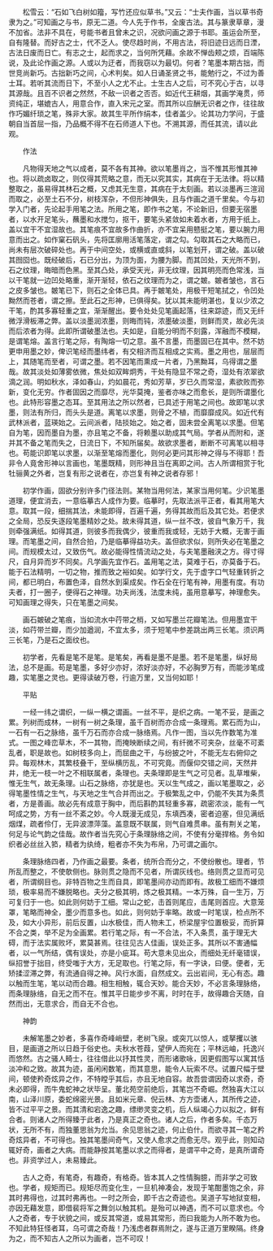<!-- { "loadSidebar": true } -->
　　松雪云：“石如飞白树如籀，写竹还应似草书。”又云：“士夫作画，当以草书奇隶为之。”可知画之与书，原无二道。今人先于作书，全废古法。其与篆隶草章，漫不加省。法非不具在，号能书者且曾未之识，况欲问画之源于书耶。虽运会所至，自有隆替。而好古之士，代不乏人。使尽趋时尚，不用古法，将旧迹日远而日湮，古法日废而日亡。有志之士，起而求之，当何所凭藉。余故不惮齿颊之烦，百端陈说，及此论作画之源。人或以为迂者，而我窃以为最切。何者？笔墨本期古拙，而世竞尚新巧。古拙新巧之间，心术判矣。如人日诵圣贤之书，能勉行之，不过为善士耳。若听其流而日下，不至小人之尤不止。士生古人之后，可不究心于古，以寻其源哉。且百不识者之然然，不敌一识者之否否。如近代王耕烟，其画学淹贯，师资纯正，堪媲古人，用意合作，直入宋元之室。而其所以应酬无识者之作，往往故作巧媚纤琐之笔，殊非大家。故其生平所作绢本，佳者盖少。论其功力学问，于盛朝自当首屈一指，乃品概不得不在石师道人下也。不溯其源，而任其流，请以此观。

　　作法

　　凡物得天地之气以成者，莫不各有其神。欲以笔墨肖之，当不惟其形惟其神也。将以疏卤取之，则仅得其荒略之意，而无以究其实，其病在于无法律。将以精整取之，虽易得其林石之概，又虑其无生意，其病在于太刻画。若以淡墨再三渲润而取之，必至土石不分，树枝浑杂，不但形神俱失，且与作画之道千里矣。今与初学入门者，先论起手用笔之法。所用之笔，即作书之笔，不论新旧，但要无宿墨者，以水开足笔头，蘸墨和水搅匀，抠干，要笔头紧敛如未着水者，方用于纸上。盖以宜干不宜湿故也。其笔痕不宜故多作曲折，亦不宜呆用戆挺之笔，要以腕力用意而出之。如作窠石矾头，先将匡廓用活笔落定，谓之勾。勾取其石之大略而已，尚未有层次破碎处也。再于中间空处，或横或直或斜，以笔划开，谓之破。盖以破其囫囵也。既经破后，石已分出，为顶为面，为腰为脚。而其凹处，天光所不到，石之纹理，晦暗而色黑。至其凸处，承受天光，非无纹理，因其明亮而色常浅，当以干笔就一边凹处略重，渐开渐轻，依石之纹理而为之，谓之皴。皴者皱也，言石之皮多皱也。皴笔已下，则石之全体已具。再于皴笔处，用极干短笔拭之，令凹处黝然而苍者，谓之擦。至此石之形神，已俱得矣。犹以其未能明湛也，复以少浓之干笔，酌其多寡轻重之宜，渐渐醒出。要令处处见笔画起落，往来踪迹，而又无纤微浮滑板滞之弊。盖以淡墨润浓墨，则晦而钝，浓墨破淡墨，则鲜而灵，故必先淡而后浓者为得。此即所谓破墨法也。夫如是，自能分明而不刻露，浑融而不模糊，是谓笔熔。盖言行笔之际，有陶熔一切之意。虽不言墨，而墨固已在其中。然不妨更申用墨之妙，俾识笔经而墨纬者，有交相济而互相成之实焉。墨之用也，层层而上，其随笔而至者，可谓之墨。若不因笔而熏成一片者，乃黑黝耳，乌得谓之墨哉。故其淡处如薄雾依微，焦处如双眸炯秀，干处有隐显不常之奇，湿处有浓翠欲滴之润。明如秋水，泽如春山，灼如晨花，秀如芳草，岁已久而常湿，素欲败而弥新，变化无穷。作者固因之而靡尽，光华莫掩，鉴者亦味之而愈长，是则所谓墨化也。此特形容墨之态耳。至其用法之所以然者，已具述于用笔之间也。故即笔以求墨，则法有所归，而头头是道。离笔以求墨，则骨之不植，而靡靡成风。如近代有武林派者，蓝瑛始之。云间派者，陆掞始之。始之者，固未尝全离笔以求墨。但笔自为笔，因而墨自为墨，亦且笔之不备，将赖墨以助成其气局。学者从而附和，遂并其不备之笔而失之，日流日下，不知所届矣。故欲求墨者，断断不可离笔以相寻也。苟能识即笔以求墨，以渐至笔熔而墨化，则何必更问其形神之得与不得耶！吾非令人竟舍形神以言画也，笔墨既精，则形神且当在离即之间。古人所谓相赏于牝牡骊黄之外者，岂复有形之说者在，亦岂复有神之说者存邪！

　　初学作画，固欲分别许多门径法则。某物当用何法，某家当用何笔。少识笔墨道理，便宜消去，一意临摹古人成作为要。临摹时，先取法派平正者，看其用笔大意。取其一段，细揣其法，未能即得，百遍千遍，务得其故而后及其它处。若便求之全局，恐反失逐段笔墨精妙之处。故未得其道，纵一丝不改，彼自气象万千，我则牵强满纸。如得其道，则彼多而我偶少，彼重而我或轻，无妨于大概，无害于画理。而笔墨之间，自然合拍，乃是临摹得益功夫。盖但欲求似，则所失必在笔墨之间。而规模太过，又致伤气。故必能得性情流动之处，与夫笔墨融浃之方。得寸得尺，自月异而岁不同矣。凡学画先宜作石。盖用笔之法，莫难于石，亦莫备于石。能于石法精明，一切之物，推而致之裕如矣。如学行文，先于虚字口气轻重转折之间，都已明白，布置色泽，自然水到渠成矣。作石全在行笔有神，用墨有度。有功夫者，打一圈子，便得石之神理。功夫尚浅，法度未纯，虽用意摹写，神理愈失。可知画理之得失，只在笔墨之间矣。

　　画石皴破之笔痕，当如流水中荇带之梢，又如写墨兰花瓣笔法。但用墨宜干淡，如荇带兰瓣，而少加遒润，不宜太多，须于短笔中参差跳出两三长笔。须识两三长笔，乃是石之面纹也。

　　初学者，先看是笔不是笔。是笔矣，再看是墨不是墨。若不是笔墨，纵好局法，总不是画。苟是笔墨，多好少亦好，浓好淡亦好，不必胸罗万有，而能涉笔成趣，实笔墨之灵也。更得读破万卷，行逾万里，又当何如耶！

　　平贴

　　一经一纬之谓织，一纵一横之谓画。一丝不平，是织之病。一笔不妥，是画之累。列树而成林，一树有一树之条理，虽千百树而亦合成一条理焉。累石而为山，一石有一石之脉络，虽千万石而亦合成一脉络焉。凡作一图，当以先作数笔为准式。一图之峰峦草木，不一其物，而掩映断续之间，有纤微不可夹杂，丝毫不可紊乱者，职是故也。如树枝多向上，而屈曲之干，与纷披之叶，不能无左右俯仰之异。每观林木，其繁枝叠干，至纵横历乱，不可究竟。而偃仰交错之间，天然井井，绝无一枝一叶之不相联属者，条理也。夫条理即是生气之可见者。乱草堆柴，惟无生气，故无条理。山石之脉络，亦犹是也。天以生气成之，画以笔墨取之，必得笔墨性情之生气，与天地之生气合并而出之。于极繁乱之中，仍能不失其为条贯者，方是善画。故必先有成意于胸中，而后斟酌其轻重多寡，疏密浓淡，能有一气呵成之势，方有一丝不紊之妙。今人既漫无成见，东填西凑，密者迫塞，但见满纸烟煤，疏者伶仃，无异波漂萍藻。盖意既不联属，则气自难贯串。虽有荆关之笔，何足与论气韵之佳哉。故作者当先究心于条理脉络之间，不使有分毫捍格。务令如织者必丝丝入筘，精者为纨绮，粗者亦不失为布帛，乃可谓之画尔。

　　条理脉络四者，乃作画之最要。条者，统所合而分之，不使纷散也。理者，节所乱而整之，不使欹侧也。脉则贯之隐而不见者，所谓灰线也。络则贯之显而可见者，所谓纲目也。非特百物之生而自具，即笔墨间亦动而即有。故极工细而不嫌烦琐，极率易而不嫌脱略也。夫分之极其明，炼之极其精。一本万殊，自一生万，万可复归于一也。如此则何妨于工细。常山之蛇，击首则尾应，击尾则首应。大意笼罩，笔略而神全，墨少而意多也。如此，则何妨于率略。故或一时笔误，检点所不及，如大小异形，前后反置，山水极佳，而人物未工，桥梁屋宇位置极妥，而折算不合之类，举不足为全画累。若行笔之际，有一不合法，不入条贯，虽于理无大碍，而于法实属败坏，累莫甚焉。往往见古人佳画，误处正多。其所以不害通幅者，以一气所结，偶有误处，亦是小疵耳。苟大意未见出众，而细处无纤毫错误，纵招誉于拙目，终受嗤于大方，无足取也。行笔之际，有一字诀，曰便。便者，无矫揉涩滞之弊，有流通自得之神。风行水面，自然成文。云出岩间，无心有态。趣以触而生笔，笔以动而合趣。相生相触，辄合天妙。能合天妙，不必言条理脉络，而条理脉络，自无之而不在。惟其平日能步步不离，时时在手，故得趣合天随，自然而出，无意求合，而自无不合也。

　　神韵

　　未解笔墨之妙者，多喜作奇峰峭壁，老树飞泉。或突兀以惊人，或拏攫以骇目，是画道之所以日趋于俗史也。夫秋水苍葭，望伊人而宛在；平林远岫，托逸兴而悠然。古之骚人畸士，往往借此以抒其性灵，而形诸歌咏，因更假图写以寓其恬淡冲和之致。故其为迹，虽闲闲数笔，而其意思，能令人玩索不尽。试置尺幅于壁间，顿使矜奇炫异之作，不特瞠乎其后，亦且无地自容。故吾尝谓因奇以求奇，奇未必即得，而牛鬼蛇神之状毕呈。董北苑空前绝后，其笔岂不奇崛。然独喜大江以南，山泽川原，委蛇绵密光景。且如米元章、倪云林、方方壶诸人，其所传之迹，皆不过平平之景。而其清和宕逸之趣，缥缈灵变之机，后人纵竭心力以拟之，鲜有合者。则诸人之所得臻于此者，乃是真正之奇也。诸人之后，作者多矣。千态万状，无所不有，而独董思翁为允当。余见思翁之迹，何止伯什。而欲寻其一笔之矜奇炫异者，不可得也。独其笔墨间奇气，又使人愈求之而愈无尽。观乎此，则知动辄好奇，画者之大病。而能静按其笔墨以求之而得者，是谓平中之奇，是真所谓奇也。非资学过人，未易臻此。

　　古人之奇，有笔奇，有趣奇，有格奇。皆本其人之性情胸臆，而非学之可致也。学者，规矩而已。规矩尽而变化生，一旦机神凑会，发现于笔酣墨饱之余，非其时弗得也，过其时弗再也。一时之所会，即千古之奇迹也。吴道子写地狱变相，亦因无藉发意，即借裴将军之舞剑以触其机。是殆可以神遇，而不可以意求也。今人之奇者，专于状貌之间，或反其常道，或易其常形，而曰我能为人所不敢为也。不知此特狂怪者耳，乌可谓之奇哉！乃浅虑者群焉附之，遂与正道万里睽隔。终身为之，而不知古人之所以为画者，岂不可叹！

